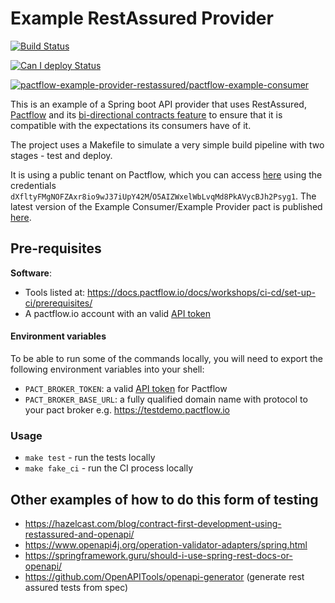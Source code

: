 # Example RestAssured Provider

[![Build Status](https://github.com/pactflow/example-provider-restassured/actions/workflows/build.yml/badge.svg)](https://github.com/pactflow/example-provider-restassured/actions)

[![Can I deploy Status](https://testdemo.pactflow.io/pacticipants/pactflow-example-provider-restassured/branches/master/latest-version/can-i-deploy/to-environment/production/badge)](https://testdemo.pactflow.io/pacticipants/pactflow-example-provider-restassured/branches/master/latest-version/can-i-deploy/to-environment/production/badge)

[![pactflow-example-provider-restassured/pactflow-example-consumer](https://testdemo.pactflow.io/pacts/provider/pactflow-example-provider-restassured/consumer/pactflow-example-consumer/latest/master/badge.svg)](https://testdemo.pactflow.io/pacts/provider/pactflow-example-provider-restassured/consumer/pactflow-example-consumer/latest/master)

This is an example of a Spring boot API provider that uses RestAssured, [Pactflow](https://pactflow.io) and its [bi-directional contracts feature](https://pactflow.io/blog/bi-directional-contracts/) to ensure that it is compatible with the expectations its consumers have of it.

The project uses a Makefile to simulate a very simple build pipeline with two stages - test and deploy.

It is using a public tenant on Pactflow, which you can access [here](https://test.pactflow.io) using the credentials `dXfltyFMgNOFZAxr8io9wJ37iUpY42M`/`O5AIZWxelWbLvqMd8PkAVycBJh2Psyg1`. The latest version of the Example Consumer/Example Provider pact is published [here](https://test.pactflow.io/pacts/provider/pactflow-example-provider/consumer/pactflow-example-consumer/latest).


## Pre-requisites

**Software**:

* Tools listed at: https://docs.pactflow.io/docs/workshops/ci-cd/set-up-ci/prerequisites/
* A pactflow.io account with an valid [API token](https://docs.pactflow.io/docs/getting-started/#configuring-your-api-token)
#### Environment variables

To be able to run some of the commands locally, you will need to export the following environment variables into your shell:

* `PACT_BROKER_TOKEN`: a valid [API token](https://docs.pactflow.io/docs/getting-started/#configuring-your-api-token) for Pactflow
* `PACT_BROKER_BASE_URL`: a fully qualified domain name with protocol to your pact broker e.g. https://testdemo.pactflow.io

### Usage

* `make test` - run the tests locally
* `make fake_ci` - run the CI process locally

## Other examples of how to do this form of testing

* https://hazelcast.com/blog/contract-first-development-using-restassured-and-openapi/
* https://www.openapi4j.org/operation-validator-adapters/spring.html
* https://springframework.guru/should-i-use-spring-rest-docs-or-openapi/
* https://github.com/OpenAPITools/openapi-generator (generate rest assured tests from spec)